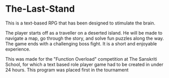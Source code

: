 # The-Last-Stand

This is a text-based RPG that has been
designed to stimulate the brain. 

The player starts off as a traveller on a deserted island. He will be made
to navigate a map, go through the story, and solve fun puzzles along the
way. The game ends with a challenging boss fight. It is a short and
enjoyable experience.

This was made for the "Function Overload" competition at The Sanskriti School, for which a text based role player game had to be created in under 24 hours. This program was placed first in the tournament
